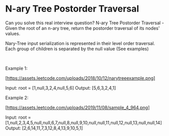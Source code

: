 # N-ary Tree Postorder Traversal

Can you solve this real interview question? N-ary Tree Postorder Traversal - Given the root of an n-ary tree, return the postorder traversal of its nodes' values.

Nary-Tree input serialization is represented in their level order traversal. Each group of children is separated by the null value (See examples)

 

Example 1:

[https://assets.leetcode.com/uploads/2018/10/12/narytreeexample.png]


Input: root = [1,null,3,2,4,null,5,6]
Output: [5,6,3,2,4,1]


Example 2:

[https://assets.leetcode.com/uploads/2019/11/08/sample_4_964.png]


Input: root = [1,null,2,3,4,5,null,null,6,7,null,8,null,9,10,null,null,11,null,12,null,13,null,null,14]
Output: [2,6,14,11,7,3,12,8,4,13,9,10,5,1]